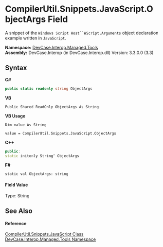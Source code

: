 # CompilerUtil.Snippets.JavaScript.ObjectArgs Field
 

A snippet of the `Windows Script Host``WScript.Arguments` object declaration example written in `JavaScript`.

**Namespace:**&nbsp;<a href="N_DevCase_Interop_Managed_Tools">DevCase.Interop.Managed.Tools</a><br />**Assembly:**&nbsp;DevCase.Interop (in DevCase.Interop.dll) Version: 3.3.0.0 (3.3)

## Syntax

**C#**<br />
``` C#
public static readonly string ObjectArgs
```

**VB**<br />
``` VB
Public Shared ReadOnly ObjectArgs As String
```

**VB Usage**<br />
``` VB Usage
Dim value As String

value = CompilerUtil.Snippets.JavaScript.ObjectArgs

```

**C++**<br />
``` C++
public:
static initonly String^ ObjectArgs
```

**F#**<br />
``` F#
static val ObjectArgs: string
```


#### Field Value
Type: String

## See Also


#### Reference
<a href="T_DevCase_Interop_Managed_Tools_CompilerUtil_Snippets_JavaScript">CompilerUtil.Snippets.JavaScript Class</a><br /><a href="N_DevCase_Interop_Managed_Tools">DevCase.Interop.Managed.Tools Namespace</a><br />